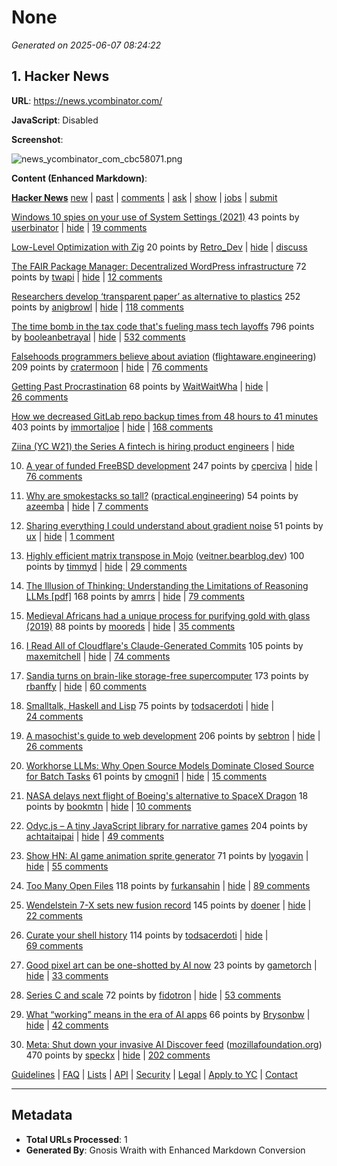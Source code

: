 # None

*Generated on 2025-06-07 08:24:22*

## 1. Hacker News

**URL**: https://news.ycombinator.com/

**JavaScript**: Disabled

**Screenshot**:

![news_ycombinator_com_cbc58071.png](/screenshots/news_ycombinator_com_cbc58071.png)

**Content (Enhanced Markdown)**:

**[Hacker News](news)**
[new](newest) | [past](front) | [comments](newcomments) | [ask](ask) | [show](show) | [jobs](jobs) | [submit](submit) 

[Windows 10 spies on your use of System Settings (2021)](https://www.michaelhorowitz.com/Windows10.spying.onsettings.php)
43 points by [userbinator](user?id=userbinator)   | [hide](hide?id=44208050&goto=news) | [19 comments](item?id=44208050) 

[Low-Level Optimization with Zig](https://alloc.dev/2025/06/07/zig_optimization)
20 points by [Retro_Dev](user?id=Retro_Dev)   | [hide](hide?id=44208060&goto=news) | [discuss](item?id=44208060) 

[The FAIR Package Manager: Decentralized WordPress infrastructure](https://joost.blog/path-forward-for-wordpress/)
72 points by [twapi](user?id=twapi)   | [hide](hide?id=44207503&goto=news) | [12 comments](item?id=44207503) 

[Researchers develop ‘transparent paper’ as alternative to plastics](https://japannews.yomiuri.co.jp/science-nature/technology/20250605-259501/)
252 points by [anigbrowl](user?id=anigbrowl)   | [hide](hide?id=44205282&goto=news) | [118 comments](item?id=44205282) 

[The time bomb in the tax code that's fueling mass tech layoffs](https://qz.com/tech-layoffs-tax-code-trump-section-174-microsoft-meta-1851783502)
796 points by [booleanbetrayal](user?id=booleanbetrayal)   | [hide](hide?id=44180533&goto=news) | [532 comments](item?id=44180533) 

[Falsehoods programmers believe about aviation](https://flightaware.engineering/falsehoods-programmers-believe-about-aviation/) ([flightaware.engineering](from?site=flightaware.engineering))
209 points by [cratermoon](user?id=cratermoon)   | [hide](hide?id=44205590&goto=news) | [76 comments](item?id=44205590) 

[Getting Past Procrastination](https://spectrum.ieee.org/getting-past-procastination)
68 points by [WaitWaitWha](user?id=WaitWaitWha)   | [hide](hide?id=44207095&goto=news) | [26 comments](item?id=44207095) 

[How we decreased GitLab repo backup times from 48 hours to 41 minutes](https://about.gitlab.com/blog/2025/06/05/how-we-decreased-gitlab-repo-backup-times-from-48-hours-to-41-minutes/)
403 points by [immortaljoe](user?id=immortaljoe)   | [hide](hide?id=44201975&goto=news) | [168 comments](item?id=44201975) 

[Ziina (YC W21) the Series A fintech is hiring product engineers](https://ziina.notion.site/Senior-Backend-Engineer-8b6642ec52ac45869656c135e07c6e86)
 | [hide](hide?id=44207967&goto=news) 

10. [A year of funded FreeBSD development](https://www.daemonology.net/blog/2025-06-06-A-year-of-funded-FreeBSD.html)
247 points by [cperciva](user?id=cperciva)   | [hide](hide?id=44204224&goto=news) | [76 comments](item?id=44204224) 

11. [Why are smokestacks so tall?](https://practical.engineering/blog/2025/6/3/why-are-smokestacks-so-tall) ([practical.engineering](from?site=practical.engineering))
54 points by [azeemba](user?id=azeemba)   | [hide](hide?id=44206553&goto=news) | [7 comments](item?id=44206553) 

12. [Sharing everything I could understand about gradient noise](https://blog.pkh.me/p/42-sharing-everything-i-could-understand-about-gradient-noise.html)
51 points by [ux](user?id=ux)   | [hide](hide?id=44201527&goto=news) | [1 comment](item?id=44201527) 

13. [Highly efficient matrix transpose in Mojo](https://veitner.bearblog.dev/highly-efficient-matrix-transpose-in-mojo/) ([veitner.bearblog.dev](from?site=veitner.bearblog.dev))
100 points by [timmyd](user?id=timmyd)   | [hide](hide?id=44204155&goto=news) | [29 comments](item?id=44204155) 

14. [The Illusion of Thinking: Understanding the Limitations of Reasoning LLMs [pdf]](https://ml-site.cdn-apple.com/papers/the-illusion-of-thinking.pdf)
168 points by [amrrs](user?id=amrrs)   | [hide](hide?id=44203562&goto=news) | [79 comments](item?id=44203562) 

15. [Medieval Africans had a unique process for purifying gold with glass (2019)](https://www.atlasobscura.com/articles/medieval-african-gold)
88 points by [mooreds](user?id=mooreds)   | [hide](hide?id=44205599&goto=news) | [35 comments](item?id=44205599) 

16. [I Read All of Cloudflare's Claude-Generated Commits](https://www.maxemitchell.com/writings/i-read-all-of-cloudflares-claude-generated-commits/)
105 points by [maxemitchell](user?id=maxemitchell)   | [hide](hide?id=44205697&goto=news) | [74 comments](item?id=44205697) 

17. [Sandia turns on brain-like storage-free supercomputer](https://blocksandfiles.com/2025/06/06/sandia-turns-on-brain-like-storage-free-supercomputer/)
173 points by [rbanffy](user?id=rbanffy)   | [hide](hide?id=44201812&goto=news) | [60 comments](item?id=44201812) 

18. [Smalltalk, Haskell and Lisp](https://storytotell.org/smalltalk-haskell-and-lisp)
75 points by [todsacerdoti](user?id=todsacerdoti)   | [hide](hide?id=44204878&goto=news) | [24 comments](item?id=44204878) 

19. [A masochist's guide to web development](https://sebastiano.tronto.net/blog/2025-06-06-webdev/)
206 points by [sebtron](user?id=sebtron)   | [hide](hide?id=44200895&goto=news) | [26 comments](item?id=44200895) 

20. [Workhorse LLMs: Why Open Source Models Dominate Closed Source for Batch Tasks](https://sutro.sh/blog/workhorse-llms-why-open-source-models-win-for-batch-tasks)
61 points by [cmogni1](user?id=cmogni1)   | [hide](hide?id=44203732&goto=news) | [15 comments](item?id=44203732) 

21. [NASA delays next flight of Boeing's alternative to SpaceX Dragon](https://theedgemalaysia.com/node/758199)
18 points by [bookmtn](user?id=bookmtn)   | [hide](hide?id=44207144&goto=news) | [10 comments](item?id=44207144) 

22. [Odyc.js – A tiny JavaScript library for narrative games](https://odyc.dev)
204 points by [achtaitaipai](user?id=achtaitaipai)   | [hide](hide?id=44200866&goto=news) | [49 comments](item?id=44200866) 

23. [Show HN: AI game animation sprite generator](https://www.godmodeai.cloud/ai-sprite-generator)
71 points by [lyogavin](user?id=lyogavin)   | [hide](hide?id=44204181&goto=news) | [55 comments](item?id=44204181) 

24. [Too Many Open Files](https://mattrighetti.com/2025/06/04/too-many-files-open)
118 points by [furkansahin](user?id=furkansahin)   | [hide](hide?id=44201762&goto=news) | [89 comments](item?id=44201762) 

25. [Wendelstein 7-X sets new fusion record](https://www.heise.de/en/news/Wendelstein-7-X-sets-new-fusion-record-10422955.html)
145 points by [doener](user?id=doener)   | [hide](hide?id=44168184&goto=news) | [22 comments](item?id=44168184) 

26. [Curate your shell history](https://esham.io/2025/05/shell-history)
114 points by [todsacerdoti](user?id=todsacerdoti)   | [hide](hide?id=44200870&goto=news) | [69 comments](item?id=44200870) 

27. [Good pixel art can be one-shotted by AI now](https://gametorch.app/collections/7)
23 points by [gametorch](user?id=gametorch)   | [hide](hide?id=44207304&goto=news) | [33 comments](item?id=44207304) 

28. [Series C and scale](https://www.cursor.com/en/blog/series-c)
72 points by [fidotron](user?id=fidotron)   | [hide](hide?id=44203003&goto=news) | [53 comments](item?id=44203003) 

29. [What “working” means in the era of AI apps](https://a16z.com/revenue-benchmarks-ai-apps/)
66 points by [Brysonbw](user?id=Brysonbw)   | [hide](hide?id=44205718&goto=news) | [42 comments](item?id=44205718) 

30. [Meta: Shut down your invasive AI Discover feed](https://www.mozillafoundation.org/en/campaigns/meta-shut-down-your-invasive-ai-discover-feed-now/) ([mozillafoundation.org](from?site=mozillafoundation.org))
470 points by [speckx](user?id=speckx)   | [hide](hide?id=44201872&goto=news) | [202 comments](item?id=44201872) 

[Guidelines](newsguidelines.html) | [FAQ](newsfaq.html) | [Lists](lists) | [API](https://github.com/HackerNews/API) | [Security](security.html) | [Legal](https://www.ycombinator.com/legal/) | [Apply to YC](https://www.ycombinator.com/apply/) | [Contact](mailto:hn@ycombinator.com)
 

---

## Metadata

- **Total URLs Processed**: 1
- **Generated By**: Gnosis Wraith with Enhanced Markdown Conversion
